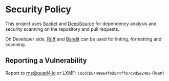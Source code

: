 # Security Policy

This project uses [Socket](https://socket.dev/) and [DeepSource](https://deepsource.com/) for dependency analysis and security scanning on the repository and pull requests.

On Developer side, [Ruff](https://docs.astral.sh/ruff/) and [Bandit](https://pypi.org/project/bandit/) can be used for linting, formatting and scanning.

## Reporting a Vulnerability

Report to [rns@quad4.io](mailto:rns@quad4.io) or LXMF: `c0cdcb64499e4f0d544ff87c9d5e2485` (Ivan)
